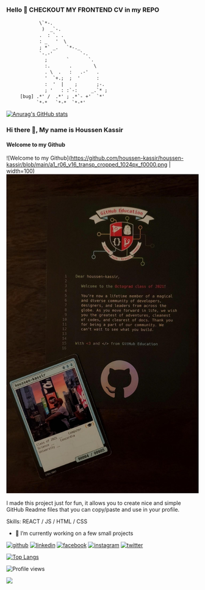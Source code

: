 ### Hello 👋 CHECKOUT MY FRONTEND CV in my REPO


                \`*-.                   
                 )  _`-.                
                .  : `. .               
                : _   '  \              
                ; *` _.   `*-._         
                `-.-'          `-.      
                  ;       `       `.    
                  :.       .        \   
                  . \  .   :   .-'   .  
                  '  `+.;  ;  '      :  
                  :  '  |    ;       ;-.
                  ; '   : :`-:     _.`* ;
         [bug] .*' /  .*' ; .*`- +'  `*'
               `*-*   `*-*  `*-*'       
               
           
               
             
<!--
**houssen-kassir/houssen-kassir** is a ✨ _special_ ✨ repository because its `README.md` (this file) appears on your GitHub profile.

Here are some ideas to get you started:

- 🔭 I’m currently working on ...
- 🌱 I’m currently learning ...
- 👯 I’m looking to collaborate on ...
- 🤔 I’m looking for help with ...
- 💬 Ask me about ...
- 📫 How to reach me: ...
- 😄 Pronouns: ...
- ⚡ Fun fact: ...
-->


[![Anurag's GitHub stats](https://github-readme-stats.vercel.app/api?username=houssen-kassir)](https://github.com/anuraghazra/github-readme-stats)

### Hi there 👋, My name is Houssen Kassir
#### Welcome to my Github
![Welcome to my Github](https://github.com/houssen-kassir/houssen-kassir/blob/main/a1_r06_v16_transp_cropped_1024px_f0000.png | width=100)
![Welcome to my Github](https://github.com/houssen-kassir/houssen-kassir/blob/main/recog.jpg?raw=true)

I made this project just for fun, it allows you to create nice and simple GitHub Readme files that you can copy/paste and use in your profile.

Skills: REACT / JS / HTML / CSS

- 🔭 I’m currently working on a few small projects 


[<img src='https://cdn.jsdelivr.net/npm/simple-icons@3.0.1/icons/github.svg' alt='github' height='40'>](https://github.com/houssen-kassir)  [<img src='https://cdn.jsdelivr.net/npm/simple-icons@3.0.1/icons/linkedin.svg' alt='linkedin' height='40'>](https://www.linkedin.com/in/houssen-kassir/)  [<img src='https://cdn.jsdelivr.net/npm/simple-icons@3.0.1/icons/facebook.svg' alt='facebook' height='40'>](https://www.facebook.com/houssen.kassir)  [<img src='https://cdn.jsdelivr.net/npm/simple-icons@3.0.1/icons/instagram.svg' alt='instagram' height='40'>](https://www.instagram.com/houssen.kassir/)  [<img src='https://cdn.jsdelivr.net/npm/simple-icons@3.0.1/icons/twitter.svg' alt='twitter' height='40'>](https://twitter.com/houssenkassir)  

[![Top Langs](https://github-readme-stats.vercel.app/api/top-langs/?username=houssen-kassir)](https://github.com/anuraghazra/github-readme-stats)

![Profile views](https://gpvc.arturio.dev/houssen-kassir)  


<img src="https://www.icegif.com/wp-content/uploads/satisfying-icegif-8.gif" width="256" />  
